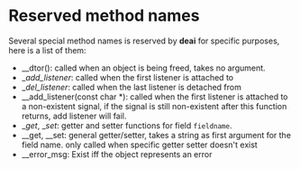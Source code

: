 # Reserved method names

Several special method names is reserved by **deai** for specific purposes, here is a list of them:

* __dtor(): called when an object is being freed, takes no argument.
* __add_listener_<signalname>: called when the first listener is attached to <signalname>
* __del_listener_<signalname>: called when the last listener is detached from <signalname>
* __add_listener(const char *): called when the first listener is attached to a non-existent signal, if the signal is still non-existent after this function returns, add listener will fail.
* __get_<fieldname>, __set_<fieldname>: getter and setter functions for field `fieldname`.
* __get, __set: general getter/setter, takes a string as first argument for the field name. only called when specific getter setter doesn't exist
* __error_msg: Exist iff the object represents an error
